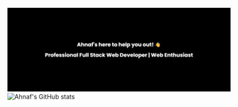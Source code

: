 <img src="banner.png"></img>
![Ahnaf's GitHub stats](https://github-readme-stats.vercel.app/api?username=AhnafFarhanHossain&theme=gotham&hide_border=true)
